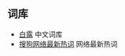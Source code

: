 ## 词库

- [白露](https://github.com/gaboolic/rime-frost/tree/master) 中文词库
- [搜狗网络最新热词](https://pinyin.sogou.com/dict/detail/index/4) 网络最新热词
